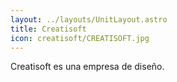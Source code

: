 ```yaml
---
layout: ../layouts/UnitLayout.astro
title: Creatisoft
icon: creatisoft/CREATISOFT.jpg
---
```


Creatisoft es una empresa de diseño.
